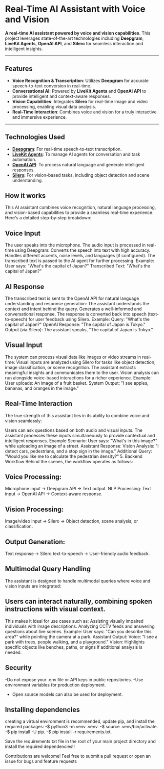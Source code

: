# Real-Time AI Assistant with Voice and Vision

 **A real-time AI assistant powered by voice and vision capabilities.** This project leverages state-of-the-art technologies including **Deepgram**, **LiveKit Agents**, **OpenAI API**, and **Silero** for seamless interaction and intelligent insights. 

---

##  Features
- **Voice Recognition & Transcription**: Utilizes **Deepgram** for accurate speech-to-text conversion in real-time.
- **Conversational AI**: Powered by **LiveKit Agents** and **OpenAI API** to provide intelligent and context-aware responses.
- **Vision Capabilities**: Integrates **Silero** for real-time image and video processing, enabling visual data analysis.
- **Real-Time Interaction**: Combines voice and vision for a truly interactive and immersive experience.

---

## Technologies Used
- **[Deepgram](https://deepgram.com/)**: For real-time speech-to-text transcription.
- **[LiveKit Agents](https://livekit.io/)**: To manage AI agents for conversation and task automation.
- **[OpenAI API](https://openai.com/)**: To process natural language and generate intelligent responses.
- **[Silero](https://silero.ai/)**: For vision-based tasks, including object detection and scene understanding.


## How it works
This AI assistant combines voice recognition, natural language processing, and vision-based capabilities to provide a seamless real-time experience. Here's a detailed step-by-step breakdown:

## Voice Input
The user speaks into the microphone.
The audio input is processed in real-time using Deepgram:
Converts the speech into text with high accuracy.
Handles different accents, noise levels, and languages (if configured).
The transcribed text is passed to the AI agent for further processing.
Example:
User says: "What's the capital of Japan?"
Transcribed Text: "What's the capital of Japan?"
## AI Response
The transcribed text is sent to the OpenAI API for natural language understanding and response generation:
The assistant understands the context and intent behind the query.
Generates a well-informed and conversational response.
The response is converted back into speech (text-to-speech) for user feedback using Silero.
Example:
Query: "What's the capital of Japan?"
OpenAI Response: "The capital of Japan is Tokyo."
Output (via Silero): The assistant speaks, "The capital of Japan is Tokyo."
## Visual Input
The system can process visual data like images or video streams in real-time:
Visual inputs are analyzed using Silero for tasks like object detection, image classification, or scene recognition.
The assistant extracts meaningful insights and communicates them to the user.
Vision analysis can run alongside voice-based interactions for a richer experience.
Example:
User uploads: An image of a fruit basket.
System Output: "I see apples, bananas, and oranges in the image."

## Real-Time Interaction
The true strength of this assistant lies in its ability to combine voice and vision seamlessly:

Users can ask questions based on both audio and visual inputs.
The assistant processes these inputs simultaneously to provide contextual and intelligent responses.
Example Scenario:
User says: "What's in this image?" while uploading an image of a street.
Assistant Response:
Vision Analysis: "I detect cars, pedestrians, and a stop sign in the image."
Additional Query: "Would you like me to calculate the pedestrian density?"
5. Backend Workflow
Behind the scenes, the workflow operates as follows:

## Voice Processing:
Microphone input → Deepgram API → Text output.
NLP Processing:
Text input → OpenAI API → Context-aware response.
## Vision Processing:
Image/video input → Silero → Object detection, scene analysis, or classification.
## Output Generation:
Text response → Silero text-to-speech → User-friendly audio feedback.
## Multimodal Query Handling
The assistant is designed to handle multimodal queries where voice and vision inputs are integrated:

## Users can interact naturally, combining spoken instructions with visual context.
This makes it ideal for use cases such as:
Assisting visually impaired individuals with image descriptions.
Analyzing CCTV feeds and answering questions about live scenes.
Example:
User says: "Can you describe this area?" while pointing the camera at a park.
Assistant Output:
Voice: "I see a park with trees, people walking, and a playground."
Vision: Highlights specific objects like benches, paths, or signs if additional analysis is needed.

## Security
-Do not expose your .env file or API keys in public repositories.
-Use environment variables for production deployment.
- Open source models can also be used for deployment. 

## Installing dependencies
 creating a virtual environment is recommended, update pip, and install the required packages:
-$ python3 -m venv .venv.
-$ source .venv/bin/activate.
-$ pip install -U pip.
-$ pip install -r requirements.txt.

Save the requirements.txt file in the root of your main project directory and install the required dependencies!! 

Contributions are welcome! Feel free to submit a pull request or open an issue for bugs and feature requests



